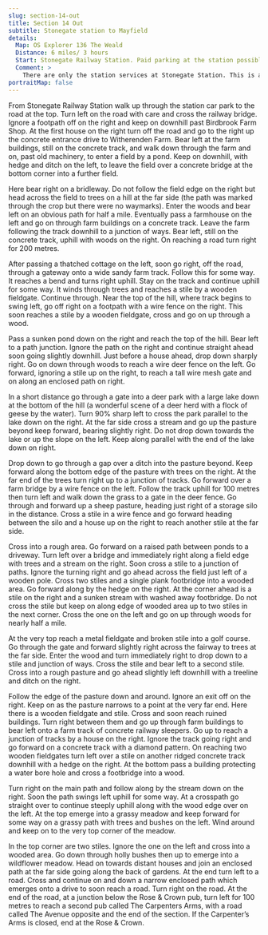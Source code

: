 ```yaml
---
slug: section-14-out
title: Section 14 Out
subtitle: Stonegate station to Mayfield
details:
  Map: OS Explorer 136 The Weald
  Distance: 6 miles/ 3 hours
  Start: Stonegate Railway Station. Paid parking at the station possible.
  Comment: >
    There are only the station services at Stonegate Station. This is a longer walk through varied and wooded countryside. There are many stiles and constant attention to maps and instructions is advisable.
portraitMap: false
---
```

From Stonegate Railway Station walk up through the station car park to the road at the top. Turn left on the road with care and cross the railway bridge. Ignore a footpath off on the right and keep on downhill past Birdbrook Farm Shop. At the first house on the right turn off the road and go to the right up the concrete entrance drive to Witherenden Farm. Bear left at the farm buildings, still on the concrete track, and walk down through the farm and on, past old machinery, to enter a field by a pond. Keep on downhill, with hedge and ditch on the left, to leave the field over a concrete bridge at the bottom corner into a further field.

Here bear right on a bridleway. Do not follow the field edge on the right but head across the field to trees on a hill at the far side (the path was marked through the crop but there were no waymarks). Enter the woods and bear left on an obvious path for half a mile. Eventually pass a farmhouse on the left and go on through farm buildings on a concrete track. Leave the farm following the track downhill to a junction of ways. Bear left, still on the concrete track, uphill with woods on the right. On reaching a road turn right for 200 metres.

After passing a thatched cottage on the left, soon go right, off the road, through a gateway onto a wide sandy farm track. Follow this for some way. It reaches a bend and turns right uphill. Stay on the track and continue uphill for some way. It winds through trees and reaches a stile by a wooden fieldgate. Continue through. Near the top of the hill, where track begins to swing left, go off right on a footpath with a wire fence on the right. This soon reaches a stile by a wooden fieldgate, cross and go on up through a wood.

Pass a sunken pond down on the right and reach the top of the hill. Bear left to a path junction. Ignore the path on the right and continue straight ahead soon going slightly downhill. Just before a house ahead, drop down sharply right. Go on down through woods to reach a wire deer fence on the left. Go forward, ignoring a stile up on the right, to reach a tall wire mesh gate and on along an enclosed path on right.

In a short distance go through a gate into a deer park with a large lake down at the bottom of the hill (a wonderful scene of a deer herd with a flock of geese by the water). Turn 90% sharp left to cross the park parallel to the lake down on the right. At the far side cross a stream and go up the pasture beyond keep forward, bearing slightly right. Do not drop down towards the lake or up the slope on the left. Keep along parallel with the end of the lake down on right.

Drop down to go through a gap over a ditch into the pasture beyond. Keep forward along the bottom edge of the pasture with trees on the right. At the far end of the trees turn right up to a junction of tracks. Go forward over a farm bridge by a wire fence on the left. Follow the track uphill for 100 metres then turn left and walk down the grass to a gate in the deer fence. Go through and forward up a sheep pasture, heading just right of a storage silo in the distance. Cross a stile in a wire fence and go forward heading between the silo and a house up on the right to reach another stile at the far side.

Cross into a rough area. Go forward on a raised path between ponds to a driveway. Turn left over a bridge and immediately right along a field edge with trees and a stream on the right. Soon cross a stile to a junction of paths. Ignore the turning right and go ahead across the field just left of a wooden pole. Cross two stiles and a single plank footbridge into a wooded area. Go forward along by the hedge on the right. At the corner ahead is a stile on the right and a sunken stream with washed away footbridge. Do not cross the stile but keep on along edge of wooded area up to two stiles in the next corner. Cross the one on the left and go on up through woods for nearly half a mile.

At the very top reach a metal fieldgate and broken stile into a golf course. Go through the gate and forward slightly right across the fairway to trees at the far side. Enter the wood and turn immediately right to drop down to a stile and junction of ways. Cross the stile and bear left to a second stile. Cross into a rough pasture and go ahead slightly left downhill with a treeline and ditch on the right.

Follow the edge of the pasture down and around. Ignore an exit off on the right. Keep on as the pasture narrows to a point at the very far end. Here there is a wooden fieldgate and stile. Cross and soon reach ruined buildings. Turn right between them and go up through farm buildings to bear left onto a farm track of concrete railway sleepers. Go up to reach a junction of tracks by a house on the right. Ignore the track going right and go forward on a concrete track with a diamond pattern. On reaching two wooden fieldgates turn left over a stile on another ridged concrete track downhill with a hedge on the right. At the bottom pass a building protecting a water bore hole and cross a footbridge into a wood.

Turn right on the main path and follow along by the stream down on the right. Soon the path swings left uphill for some way. At a crosspath go straight over to continue steeply uphill along with the wood edge over on the left. At the top emerge into a grassy meadow and keep forward for some way on a grassy path with trees and bushes on the left. Wind around and keep on to the very top corner of the meadow.

In the top corner are two stiles. Ignore the one on the left and cross into a wooded area. Go down through holly bushes then up to emerge into a wildflower meadow. Head on towards distant houses and join an enclosed path at the far side going along the back of gardens. At the end turn left to a road. Cross and continue on and down a narrow enclosed path which emerges onto a drive to soon reach a road. Turn right on the road. At the end of the road, at a junction below the Rose & Crown pub, turn left for 100 metres to reach a second pub called The Carpenters Arms, with a road called The Avenue opposite and the end of the section. If the Carpenter’s Arms is closed, end at the Rose & Crown.


